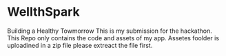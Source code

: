 # WellthSpark 
Building a Healthy Towmorrow
This is my submission for the hackathon.
This Repo only contains the code and assets of my app.
Assetes foolder is uploadined in a zip file please extreact the file first.
